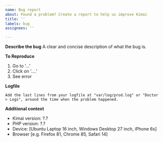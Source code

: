 ```yaml
---
name: Bug report
about: Found a problem? Create a report to help us improve Kimai
title: ''
labels: bug
assignees: ''

---
```


**Describe the bug**
A clear and concise description of what the bug is.

**To Reproduce**
1. Go to '...'
2. Click on '....'
3. See error

**Logfile**
```
Add the last lines from your logfile at "var/log/prod.log" or "Doctor > Logs", around the time when the problem happened.
```

**Additional context**
 - Kimai version: ?.? 
 - PHP version: ?.?
 - Device: [Ubuntu Laptop 16 inch, Windows Desktop 27 inch, iPhone 6s]
 - Browser [e.g. Firefox 81, Chrome 85, Safari 14]
